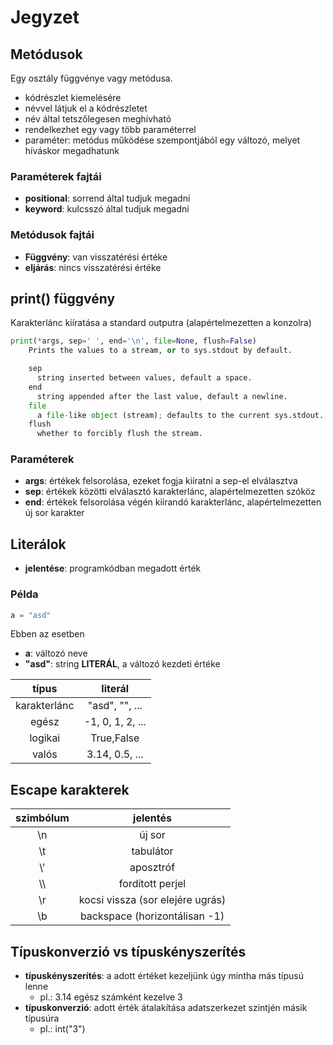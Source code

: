 # Jegyzet

## Metódusok

Egy osztály függvénye vagy metódusa.

- kódrészlet kiemelésére
- névvel látjuk el a kódrészletet
- név által tetszőlegesen meghívható
- rendelkezhet egy vagy több paraméterrel
- paraméter: metódus működése szempontjából egy változó, melyet híváskor megadhatunk

### Paraméterek fajtái

- **positional**: sorrend által tudjuk megadni
- **keyword**: kulcsszó által tudjuk megadni

### Metódusok fajtái

- **Függvény**: van visszatérési értéke
- **eljárás**: nincs visszatérési értéke

## print() függvény

Karakterlánc kiíratása a standard outputra (alapértelmezetten a konzolra)

```python
print(*args, sep=' ', end='\n', file=None, flush=False)
    Prints the values to a stream, or to sys.stdout by default.

    sep
      string inserted between values, default a space.
    end
      string appended after the last value, default a newline.
    file
      a file-like object (stream); defaults to the current sys.stdout.
    flush
      whether to forcibly flush the stream.

```

### Paraméterek

- **args**: értékek felsorolása, ezeket fogja kiíratni a sep-el elválasztva
- **sep**: értékek közötti elválasztó karakterlánc, alapértelmezetten szóköz
- **end**: értékek felsorolása végén kiírandó karakterlánc, alapértelmezetten új sor karakter

## Literálok
- **jelentése**: programkódban megadott érték

### Példa

```python
a = "asd"
```
Ebben az esetben
- **a**: változó neve
- **"asd"**: string **LITERÁL**, a változó kezdeti értéke

|típus|literál|
|:---:|:---:|
|karakterlánc|"asd", "", ...|
|egész|-1, 0, 1, 2, ...|
|logikai|True,False|
|valós|3.14, 0.5, ...|
## Escape karakterek

|szimbólum|jelentés|
|:---:|:---:|
|\n|új sor|
|\t|tabulátor|
|\\\'|aposztróf|
|\\\\ |fordított perjel|
|\r|kocsi vissza (sor elejére ugrás)|
|\b|backspace (horizontálisan -1)|

## Típuskonverzió vs típuskényszerítés
- **típuskényszerítés**: a adott értéket kezeljünk úgy mintha más típusú lenne
    - pl.: 3.14 egész számként kezelve 3
- **típuskonverzió**: 
adott érték átalakítása adatszerkezet szintjén másik típusúra
    - pl.: int("3")